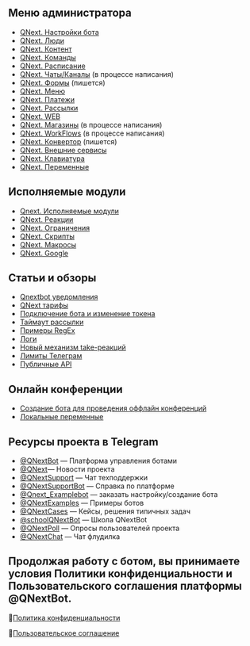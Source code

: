 ## Меню администратора
* [QNext. Настройки бота](/docs-test/admin/setting)
* [QNext. Люди](/docs-test/admin/people)
* [QNext. Контент](/docs-test/admin/content)
* [QNext. Команды](/docs-test/admin/command)
* [QNext. Расписание](/docs-test/admin/schedule)
* [QNext. Чаты/Каналы](/docs-test/admin/chats-and-channels) (в процессе написания)
* [QNext. Формы](/docs-test/admin/forms) (пишется)
* [QNext. Меню](/docs-test/admin/menu)
* [QNext. Платежи](/docs-test/admin/pay)
* [QNext. Рассылки](/docs-test/admin/newsletters)
* [QNext. WEB](/docs-test/admin/web)
* [QNext. Магазины](/docs-test/admin/stores) (в процессе написания)
* [QNext. WorkFlows](/docs-test/admin/workflow) (в процессе написания)
* [QNext. Конвертор](/docs-test/admin/converter) (пишется)
* [QNext. Внешние сервисы](/docs-test/admin/external-services)
* [QNext. Клавиатура](/docs-test/admin/keyboard)
* [QNext. Переменные](/docs-test/admin/variables)
## Исполняемые модули
* [Qnext. Исполняемые модули](/docs-test/executable-modules)
* [QNext. Реакции](/docs-test/reactions)
* [QNext. Ограничения](/docs-test/restrictions)
* [QNext. Скрипты](/docs-test/script)
* [QNext. Макросы](/docs-test/macros)
* [QNext. Google](/docs-test/admin/google)
## Статьи и обзоры
* [Qnextbot уведомления](/docs-test/root/notifications)
* [QNext тарифы](/docs-test/price)
* [Подключение бота и изменение токена](/docs-test/root/token-about)
* [Таймаут рассылки](/docs-test/newsletters/timeout)
* [Примеры RegEx](/docs-test/admin/regexp)
* [Логи](/docs-test/reactions/log)
* [Новый механизм take-реакций](/docs-test/reactions/new-mechanics)
* [Лимиты Телеграм](https://limits.tginfo.me/ru-RU/)
* [Публичные API](/docs-test/admin/public-api)
## Онлайн конференции
* [Создание бота для проведения оффлайн конференций](https://www.youtube.com/watch?v=DnGL2II51Xg)
* [Локальные переменные](https://www.youtube.com/watch?v=3ify7Ci8D_I)
## Ресурсы проекта в Telegram
* [@QNextBot](https://t.me/QNextBot) — Платформа управления ботами
* [@QNext](http://t.me/QNext)— Новости проекта
* [@QNextSupport](http://t.me/Qnextsupport) — Чат техподдержки
* [@QNextSupportBot](https://t.me/QNextSupportBot) — Cправка по платформе
* [@Qnext_Examplebot](https://t.me/Qnext_Examplebot?start=zakaz) — заказать настройку/создание бота
* [@QNextExamples](https://t.me/QNextExamples) — Примеры ботов
* [@QNextCases](https://t.me/QNextCases) — Кейсы, решения типичных задач
* [@schoolQNextBot](http://t.me/schoolQNextBot) — Школа QNextBot
* [@QNextPoll](https://t.me/QNextPoll) — Опросы пользователей проекта
* [@QNextChat](https://t.me/QNextChat) — Чат флудилка


## Продолжая работу с ботом, вы принимаете условия Политики конфиденциальности и Пользовательского соглашения платформы @QNextBot.

🔸[Политика конфиденциальности](http://qnext.app/docs/privacy.html)

🔸[Пользовательское соглашение](http://qnext.app/docs/terms.html) 
